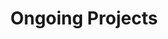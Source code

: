 ---
title: Ongoing Projects

# Listing view
view: community/custom_card

# Optional banner image (relative to `assets/media/` folder).
banner:
  caption: ''
  image: 'pilgrim.jpg'
---
